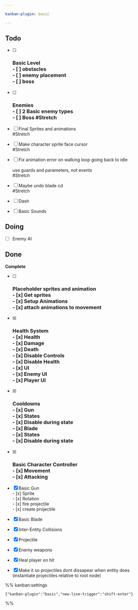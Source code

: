 ```yaml
---

kanban-plugin: basic

---
```


## Todo

- [ ] ### Basic Level<br>- [ ] obstacles<br>- [ ] enemy placement<br>- [ ] boss
- [ ] ### Enemies<br>- [ ] 2 Basic enemy types <br>- [ ] Boss #Stretch
- [ ] Final Sprites and animations<br>#Stretch
- [ ] Make character sprite face cursor<br>#Stretch
- [ ] Fix animation error on walking loop going back to idle<br><br>use guards and  parameters, not events<br>#Stretch
- [ ] Maybe undo blade cd<br>#Stretch
- [ ] Dash
- [ ] Basic Sounds


## Doing

- [ ] Enemy AI


## Done

**Complete**
- [ ] ### Placeholder sprites and animation<br>- [x] Get sprites<br>- [x] Setup Animations<br>- [x] attach animations to movement
- [x] ### Health System<br>- [x] Health<br>- [x] Damage<br>- [x] Death<br>	- [x] Disable Controls<br>	- [x] Disable Health<br>- [x] UI<br>	- [x] Enemy UI<br>	- [x] Player UI
- [x] ### Cooldowns<br>- [x] Gun<br>	- [x] States<br>	- [x] Disable during state<br>- [x] Blade<br>	- [x] States<br>	- [x] Disable during state
- [x] ### Basic Character Controller<br>- [x]  Movement<br>- [x]  Attacking
- [x] Basic Gun<br>- [x] Sprite<br>- [x] Rotation<br>- [x] fire projectile<br>	- [x] create projectile
- [x] Basic Blade
- [x] Inter-Entity Collisions
- [x] Projectile
- [x] Enemy weapons
- [x] Heal player on hit
- [x] Make it so projectiles dont dissapear when entity does<br>(instantiate projectiles relative to root node)




%% kanban:settings
```
{"kanban-plugin":"basic","new-line-trigger":"shift-enter"}
```
%%